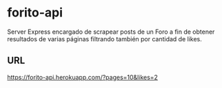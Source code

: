 # forito-api
Server Express encargado de scrapear posts de un Foro a fin de obtener resultados de varias páginas filtrando también  por cantidad de likes.

## URL
https://forito-api.herokuapp.com/?pages=10&likes=2
